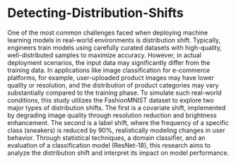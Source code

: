 # Detecting-Distribution-Shifts

One of the most common challenges faced when deploying machine learning models in real-world environments is distribution shift. Typically, engineers train models using carefully curated datasets with high-quality, well-distributed samples to maximize accuracy. However, in actual deployment scenarios, the input data may significantly differ from the training data. In applications like image classification for e-commerce platforms, for example, user-uploaded product images may have lower quality or resolution, and the distribution of product categories may vary substantially compared to the training phase.
To simulate such real-world conditions, this study utilizes the FashionMNIST dataset to explore two major types of distribution shifts. The first is a covariate shift, implemented by degrading image quality through resolution reduction and brightness enhancement. The second is a label shift, where the frequency of a specific class (sneakers) is reduced by 90%, realistically modeling changes in user behavior. Through statistical techniques, a domain classifier, and an evaluation of a classification model (ResNet-18), this research aims to analyze the distribution shift and interpret its impact on model performance.
